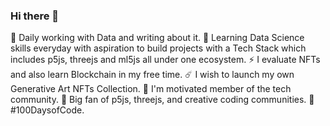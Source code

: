 ### Hi there 👋
🥷 Daily working with Data and writing about it.
🌱 Learning Data Science skills everyday with aspiration to build projects with a Tech Stack which includes p5js, threejs and ml5js all under one ecosystem.
⚡ I evaluate NFTs and also learn Blockchain in my free time. 
☄️ I wish to launch my own Generative Art NFTs Collection. 
🤖 I'm motivated member of the tech community. 
🤩 Big fan of p5js, threejs, and creative coding communities. 
🎯 #100DaysofCode.


<!--
**sudhanshumukherjeexx/sudhanshumukherjeexx** is a ✨ _special_ ✨ repository because its `README.md` (this file) appears on your GitHub profile.
Here are some ideas to get you started:

- 🔭 I’m currently working on ...
- 🌱 I’m currently learning ...
- 👯 I’m looking to collaborate on ...
- 🤔 I’m looking for help with ...
- 💬 Ask me about ...
- 📫 How to reach me: ...
- 😄 Pronouns: ...
- ⚡ Fun fact: ...
-->
